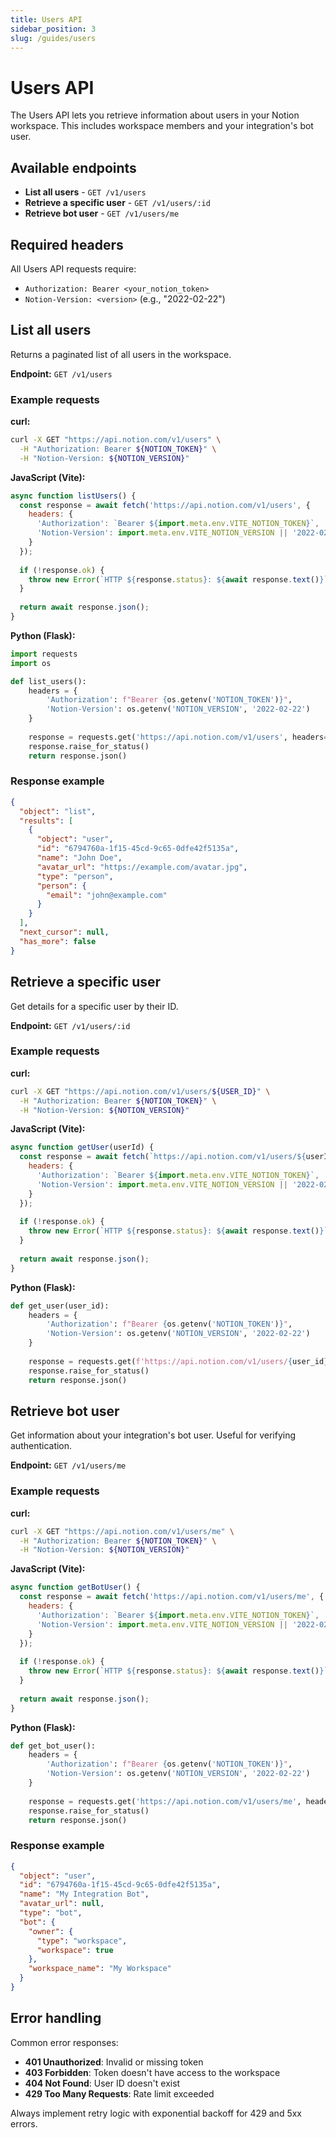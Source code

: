 ```yaml
---
title: Users API
sidebar_position: 3
slug: /guides/users
---
```


# Users API

The Users API lets you retrieve information about users in your Notion workspace. This includes workspace members and your integration's bot user.

## Available endpoints

- **List all users** - `GET /v1/users`
- **Retrieve a specific user** - `GET /v1/users/:id` 
- **Retrieve bot user** - `GET /v1/users/me`

## Required headers

All Users API requests require:
- `Authorization: Bearer <your_notion_token>`
- `Notion-Version: <version>` (e.g., "2022-02-22")

## List all users

Returns a paginated list of all users in the workspace.

**Endpoint:** `GET /v1/users`

### Example requests

**curl:**
```bash
curl -X GET "https://api.notion.com/v1/users" \
  -H "Authorization: Bearer ${NOTION_TOKEN}" \
  -H "Notion-Version: ${NOTION_VERSION}"
```

**JavaScript (Vite):**
```js
async function listUsers() {
  const response = await fetch('https://api.notion.com/v1/users', {
    headers: {
      'Authorization': `Bearer ${import.meta.env.VITE_NOTION_TOKEN}`,
      'Notion-Version': import.meta.env.VITE_NOTION_VERSION || '2022-02-22'
    }
  });
  
  if (!response.ok) {
    throw new Error(`HTTP ${response.status}: ${await response.text()}`);
  }
  
  return await response.json();
}
```

**Python (Flask):**
```python
import requests
import os

def list_users():
    headers = {
        'Authorization': f"Bearer {os.getenv('NOTION_TOKEN')}",
        'Notion-Version': os.getenv('NOTION_VERSION', '2022-02-22')
    }
    
    response = requests.get('https://api.notion.com/v1/users', headers=headers)
    response.raise_for_status()
    return response.json()
```

### Response example
```json
{
  "object": "list",
  "results": [
    {
      "object": "user",
      "id": "6794760a-1f15-45cd-9c65-0dfe42f5135a",
      "name": "John Doe",
      "avatar_url": "https://example.com/avatar.jpg",
      "type": "person",
      "person": {
        "email": "john@example.com"
      }
    }
  ],
  "next_cursor": null,
  "has_more": false
}
```

## Retrieve a specific user

Get details for a specific user by their ID.

**Endpoint:** `GET /v1/users/:id`

### Example requests

**curl:**
```bash
curl -X GET "https://api.notion.com/v1/users/${USER_ID}" \
  -H "Authorization: Bearer ${NOTION_TOKEN}" \
  -H "Notion-Version: ${NOTION_VERSION}"
```

**JavaScript (Vite):**
```js
async function getUser(userId) {
  const response = await fetch(`https://api.notion.com/v1/users/${userId}`, {
    headers: {
      'Authorization': `Bearer ${import.meta.env.VITE_NOTION_TOKEN}`,
      'Notion-Version': import.meta.env.VITE_NOTION_VERSION || '2022-02-22'
    }
  });
  
  if (!response.ok) {
    throw new Error(`HTTP ${response.status}: ${await response.text()}`);
  }
  
  return await response.json();
}
```

**Python (Flask):**
```python
def get_user(user_id):
    headers = {
        'Authorization': f"Bearer {os.getenv('NOTION_TOKEN')}",
        'Notion-Version': os.getenv('NOTION_VERSION', '2022-02-22')
    }
    
    response = requests.get(f'https://api.notion.com/v1/users/{user_id}', headers=headers)
    response.raise_for_status()
    return response.json()
```

## Retrieve bot user

Get information about your integration's bot user. Useful for verifying authentication.

**Endpoint:** `GET /v1/users/me`

### Example requests

**curl:**
```bash
curl -X GET "https://api.notion.com/v1/users/me" \
  -H "Authorization: Bearer ${NOTION_TOKEN}" \
  -H "Notion-Version: ${NOTION_VERSION}"
```

**JavaScript (Vite):**
```js
async function getBotUser() {
  const response = await fetch('https://api.notion.com/v1/users/me', {
    headers: {
      'Authorization': `Bearer ${import.meta.env.VITE_NOTION_TOKEN}`,
      'Notion-Version': import.meta.env.VITE_NOTION_VERSION || '2022-02-22'
    }
  });
  
  if (!response.ok) {
    throw new Error(`HTTP ${response.status}: ${await response.text()}`);
  }
  
  return await response.json();
}
```

**Python (Flask):**
```python
def get_bot_user():
    headers = {
        'Authorization': f"Bearer {os.getenv('NOTION_TOKEN')}",
        'Notion-Version': os.getenv('NOTION_VERSION', '2022-02-22')
    }
    
    response = requests.get('https://api.notion.com/v1/users/me', headers=headers)
    response.raise_for_status()
    return response.json()
```

### Response example
```json
{
  "object": "user",
  "id": "6794760a-1f15-45cd-9c65-0dfe42f5135a",
  "name": "My Integration Bot",
  "avatar_url": null,
  "type": "bot",
  "bot": {
    "owner": {
      "type": "workspace",
      "workspace": true
    },
    "workspace_name": "My Workspace"
  }
}
```

## Error handling

Common error responses:

- **401 Unauthorized**: Invalid or missing token
- **403 Forbidden**: Token doesn't have access to the workspace
- **404 Not Found**: User ID doesn't exist
- **429 Too Many Requests**: Rate limit exceeded

Always implement retry logic with exponential backoff for 429 and 5xx errors.
